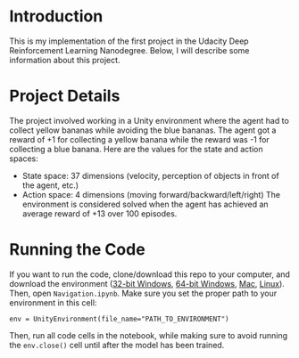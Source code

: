 # Introduction
This is my implementation of the first project in the Udacity Deep Reinforcement Learning Nanodegree. Below, I will describe some information about this project.
# Project Details
The project involved working in a Unity environment where the agent had to collect yellow bananas while avoiding the blue bananas. The agent got a reward of +1 for collecting a yellow banana while the reward was -1 for collecting a blue banana. Here are the values for the state and action spaces:
* State space: 37 dimensions (velocity, perception of objects in front of the agent, etc.)
* Action space: 4 dimensions (moving forward/backward/left/right)
The environment is considered solved when the agent has achieved an average reward of +13 over 100 episodes.
# Running the Code
If you want to run the code, clone/download this repo to your computer, and download the environment (<a href='https://s3-us-west-1.amazonaws.com/udacity-drlnd/P1/Banana/Banana_Windows_x86.zip'>32-bit Windows</a>, <a href='https://s3-us-west-1.amazonaws.com/udacity-drlnd/P1/Banana/Banana_Windows_x86_64.zip'>64-bit Windows</a>, <a href='https://s3-us-west-1.amazonaws.com/udacity-drlnd/P1/Banana/Banana.app.zip'>Mac</a>, <a href='https://s3-us-west-1.amazonaws.com/udacity-drlnd/P1/Banana/Banana_Linux.zip'>Linux</a>). Then, open `Navigation.ipynb`. Make sure you set the proper path to your environment in this cell: 
<pre><code>env = UnityEnvironment(file_name="PATH_TO_ENVIRONMENT")</code></pre>
Then, run all code cells in the notebook, while making sure to avoid running the `env.close()` cell until after the model has been trained.
